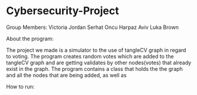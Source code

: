 # Cybersecurity-Project



Group Members:
Victoria Jordan
Serhat Oncu
Harpaz Aviv
Luka Brown

About the program:

The project we made is a simulator to the use of tangleCV graph in regard to voting. 
The program creates random votes which are added to the tangleCV graph and are getting validates by other nodes(votes) that already exist in the graph.
The program contains a class that holds the  the graph and all the nodes that are being added, as well as 

How to run:

